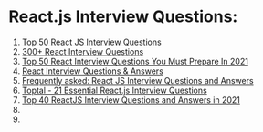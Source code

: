 # React.js Interview Questions:

1. [Top 50 React JS Interview Questions](https://dev.to/anjinaini/top-50-react-js-interview-questions-13h5)
3. [300+ React Interview Questions](https://dev.to/sakhnyuk/300-react-interview-questions-2ko4)
4. [Top 50 React Interview Questions You Must Prepare In 2021](https://www.edureka.co/blog/interview-questions/react-interview-questions)
5. [React Interview Questions & Answers](https://github.com/sudheerj/reactjs-interview-questions)
6. [Frequently asked: React JS Interview Questions and Answers](https://vigowebs.medium.com/frequently-asked-react-js-interview-questions-and-answers-36f3dd99f486)
7. [Toptal - 21 Essential React.js Interview Questions](https://www.toptal.com/react/interview-questions)
8. [Top 40 ReactJS Interview Questions and Answers in 2021](https://www.simplilearn.com/tutorials/reactjs-tutorial/reactjs-interview-questions)
9. []()
10. []()